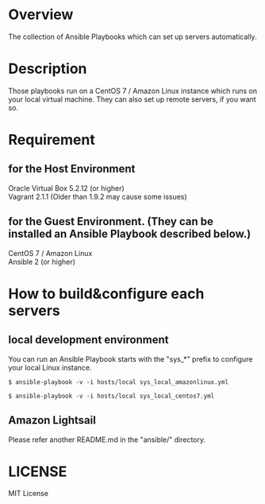 
# Overview
The collection of Ansible Playbooks which can set up servers automatically.

# Description
Those playbooks run on a CentOS 7 / Amazon Linux instance which runs on your local virtual machine.
They can also set up remote servers, if you want so.  

# Requirement
## for the Host Environment
Oracle Virtual Box 5.2.12 (or higher)  
Vagrant 2.1.1 (Older than 1.9.2 may cause some issues)  

## for the Guest Environment. (They can be installed an Ansible Playbook described below.)
CentOS 7 / Amazon Linux  
Ansible 2 (or higher)  

# How to build&configure each servers
## local development environment
You can run an Ansible Playbook starts with the "sys\_\*" prefix to configure your local Linux instance.

```
$ ansible-playbook -v -i hosts/local sys_local_amazonlinux.yml  
```

```
$ ansible-playbook -v -i hosts/local sys_local_centos7.yml  
```


## Amazon Lightsail 
Please refer another README.md in the "ansible/" directory.

# LICENSE
MIT License  


